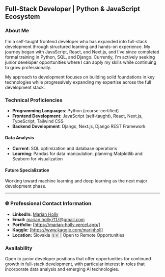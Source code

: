 ## Full-Stack Developer | Python & JavaScript Ecosystem 

### About Me
I'm a self-taught frontend developer who has expanded into full-stack development through structured learning and hands-on experience. My journey began with JavaScript, React, and Next.js, and I've since completed formal training in Python, SQL, and Django. Currently, I'm actively seeking junior developer opportunities where I can apply my skills while continuing to grow professionally.

My approach to development focuses on building solid foundations in key technologies while progressively expanding my expertise across the full development stack.

### Technical Proficiencies
- **Programming Languages**: Python (course-certified)
- **Frontend Development**: JavaScript (self-taught), React, Next.js, TypeScript, Tailwind CSS
- **Backend Development**: Django, Next.js, Django REST Framework

#### Data Analysis
- **Current**: SQL optimization and database operations
- **Learning**: Pandas for data manipulation, planning Matplotlib and Seaborn for visualization

#### Future Specialization
Working toward machine learning and deep learning as the next major development phase.

<hr />

### 🌐 Professional Contact Information

- **LinkedIn:** [Marian Holly](https://www.linkedin.com/in/marian-holly-291b62306/)
- **Email:** [marian.holly7117@gmail.com](mailto:marian.holly7117@gmail.com)
- **Portfolio:** [https://marian-holly.vercel.app/]
- **Kaggle:** [https://www.kaggle.com/marinholl]
- **Location:** Slovakia 🇸🇰 | Open to Remote Opportunities

### Availability
Open to junior developer positions that offer opportunities for continued growth in full-stack development, with particular interest in roles that incorporate data analysis and emerging AI technologies.
